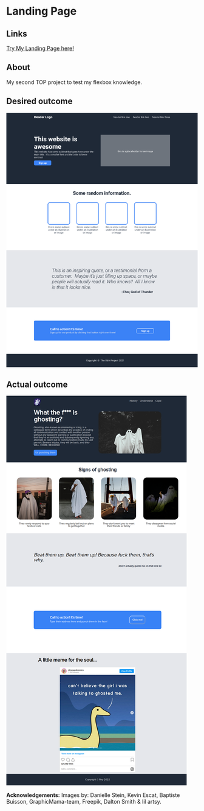 # Landing Page

## Links
[Try My Landing Page here!](https://sleepintheforst.github.io/odin-flexbox/)

## About
My second TOP project to test my flexbox knowledge.

## Desired outcome
![](./images/starting.png)

## Actual outcome
![](./images/final.png)


**Acknowledgements:** Images by: Danielle Stein, Kevin Escat, Baptiste Buisson, GraphicMama-team, Freepik, Dalton Smith & lil artsy.